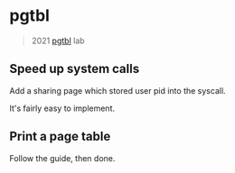 # pgtbl

> 2021 [pgtbl](https://pdos.csail.mit.edu/6.S081/2021/labs/pgtbl.html) lab

## Speed up system calls

Add a sharing page which stored user pid into the syscall.

It's fairly easy to implement.

## Print a page table

Follow the guide, then done.
